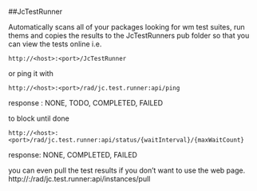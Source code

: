 ##JcTestRunner

Automatically scans all of your packages looking for wm test suites, run thems and copies the results to the JcTestRunners pub folder so that you can view the tests online i.e.

```
http://<host>:<port>/JcTestRunner
```

or ping it with
```
http://<host>:<port>/rad/jc.test.runner:api/ping
```

response : NONE, TODO, COMPLETED, FAILED

to block until done
```
http://<host>:<port>/rad/jc.test.runner:api/status/{waitInterval}/{maxWaitCount}
```

response: NONE, COMPLETED, FAILED

you can even pull the test results if you don’t want to use the web page.
http://<host>:<port>/rad/jc.test.runner:api/instances/pull 

